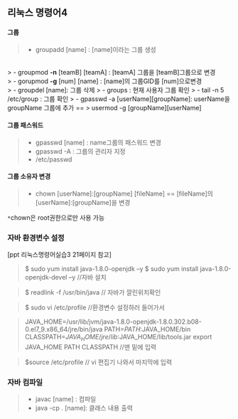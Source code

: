 ## 리눅스 명령어4

#### 그룹

> - groupadd [name] : [name]이라는 그룹 생성
<br>
> - groupmod <b>-n</b> [teamB] [teamA] : [teamA] 그룹을 [teamB]그룹으로 변경
<br>
> - gorupmod <b>-g</b> [num] [name] : [name]의 그룹GID를 [num]으로변경
<br>
> - groupdel [name]: 그룹 삭제
> - groups : 현재 사용자 그룹 확인
> - tail -n 5 /etc/group : 그룹 확인
> - gpasswd -a [userName][groupName]: userName을 groupName 그룹에 추가 ==
> usermod -g [groupName][userName]


#### 그룹 패스워드
> - gpasswd [name] : name그룹의 패스워드 변경
> - gpasswd -A : 그룹의 관리자 지정
> - /etc/passwd

#### 그룹 소유자 변경
> - chown [userName]:[groupName] [fileName] ==
[fileName]의  [userName]:[groupName]을 변경

`*`chown은 root권한으로만 사용 가능

### 자바 환경변수 설정
[ppt 리눅스명령어실습3 21페이지 참고]

>$ sudo yum install java-1.8.0-openjdk –y
>$ sudo yum install java-1.8.0-openjdk-devel –y //자바 설치

>$ readlink -f /usr/bin/java  // 자바가 깔린위치확인

>$ sudo vi /etc/profile    //환경변수 설정하러 들어가서

>JAVA_HOME=/usr/lib/jvm/java-1.8.0-openjdk-1.8.0.302.b08-0.el7_9.x86_64/jre/bin/java
>PATH=$PATH:$JAVA_HOME/bin
>CLASSPATH=$JAVA_HOME/jre/lib:$JAVA_HOME/lib/tools.jar
>export JAVA_HOME PATH CLASSPATH
//맨 밑에 입력

>$source /etc/profile // vi 편집기 나와서 마지막에 입력


### 자바 컴파일
> - javac [name] : 컴파일
> - java -cp . [name]: 클래스 내용 출력